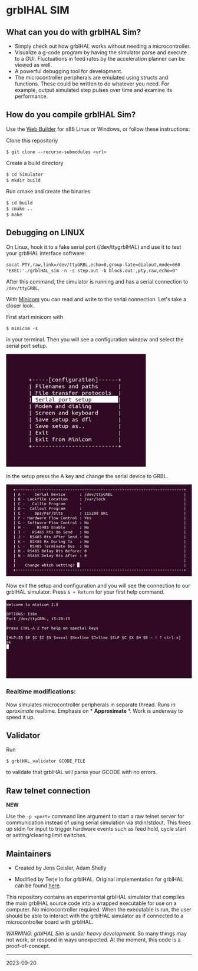 # grblHAL SIM 

## What can you do with grblHAL Sim? 

 - Simply check out how grblHAL works without needing a microcontroller.
 - Visualize a g-code program by having the simulator parse and execute to a GUI. Fluctuations in feed rates by the acceleration planner can be viewed as well.
 - A powerful debugging tool for development.
 - The microcontroller peripherals are emulated using structs and functions. These could be written to do whatever you need. For example, output simulated step pulses over time and examine its performance.
 
 ## How do you compile grblHAL Sim?

Use the [Web Builder](http://svn.io-engineering.com:8080/?driver=Simulator) for x86 Linux or Windows, or follow these instructions:

Clone this repositoriy 

```
$ git clone --recurse-submodules <url> 
```  

Create a build directory

```
$ cd Simulator
$ mkdir build 
```

Run cmake and create the binaries
```
$ cd build
$ cmake ..
$ make
```

 ## Debugging on LINUX
 On Linux, hook it to a fake serial port (/dev/ttygrblHAL) and use it to test your grblHAL interface software:

 ``` 
 socat PTY,raw,link=/dev/ttyGRBL,echo=0,group-late=dialout,mode=660 "EXEC:'./grblHAL_sim -n -s step.out -b block.out',pty,raw,echo=0" 
 ```

 After this command, the simulator is running and has a serial connection to `/dev/ttyGRBL`. 

 With [Minicom](https://wiki.emacinc.com/wiki/Getting_Started_With_Minicom) you can read and write to the serial connection. Let's take a closer look.

First start minicom with 
```
$ minicom -s
```
in your terminal. Then you will see a configuration window and select the serial port setup.

 ![Minicom Menu](doc/readme/images/minicom_menu.png)

In the setup press the A key and change the serial device to GRBL.

 ![Minicom Serial](doc/readme/images/minicom_serial.png)

 Now exit the setup and configuration and you will see the connection to our grblHAL simulator. Press `$ + Return` for your first help command.

 ![Minicom Connected](doc/readme/images/minicom_connected.png)


### Realtime modifications:

  Now simulates microcontroller peripherals in separate thread.  Runs in *aproximate* realtime.  Emphasis on  * **Approximate** *.  Work is underway to speed it up.




## Validator

Run 
```
$ grblHAL_validator GCODE_FILE
``` 
to validate that grblHAL will parse your GCODE with no errors.

## Raw telnet connection
**NEW** 

Use the `-p <port>` command line argument to start a raw telnet server for communication instead of using serial simulation via stdin/stdout. This frees up stdin for input to trigger hardware events such as feed hold, cycle start or setting/clearing limit switches. 

## Maintainers
- Created by Jens Geisler, Adam Shelly

- Modified by Terje Io for grblHAL. Original implementation for grblHAL can be found [here](https://github.com/grblHAL/grblHAL-sim).

This repository contains an experimental grblHAL simulator that compiles the main grblHAL source code into a wrapped executable for use on a computer. No microcontroller required. When the executable is run, the user should be able to interact with the grblHAL simulator as if connected to a microcontroller board with grblHAL.

*WARNING: grblHAL Sim is under heavy development.* So many things may not work, or respond in ways unexpected. At the moment, this code is a proof-of-concept.

---
2023-09-20
